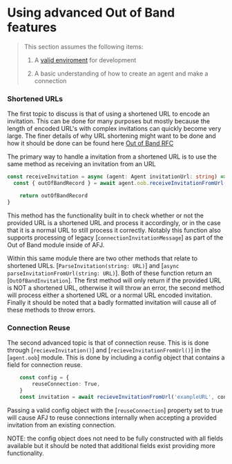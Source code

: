 # Using advanced Out of Band features

> This section assumes the following items:
>
> 1. A [valid enviroment](../getting-started/installation) for development
>
> 1. A basic understanding of how to create an agent and make a connection

### Shortened URLs

The first topic to discuss is that of using a shortened URL to encode an invitation. This can be done for many purposes but mostly because the length of encoded URL's with complex invitations can quickly become very large. 
The finer details of why URL shortening might want to be done and how it should be done can be found here [Out of Band RFC](https://github.com/hyperledger/aries-rfcs/tree/main/features/0434-outofband#url-shortening)

The primary way to handle a invitation from a shortened URL is to use the same method as receiving an invitation from an URL

```typescript showLineNumbers 
const receiveInvitation = async (agent: Agent invitationUrl: string) => {
  const { outOfBandRecord } = await agent.oob.receiveInvitationFromUrl(invitationUrl)

    return outOfBandRecord
}
```
This method has the functionality built in to check whether or not the provided URL is a shortened URL and process it accordingly, or in the case that it is a normal URL to still process it correctly. Notably this function also supports processing of legacy [`connectionInvitationMessage`] as part of the Out of Band module inside of AFJ.

Within this same module there are two other methods that relate to shortened URLs. [`ParseInvitation(string: URL)`] and [`async parseInvitationFromUrl(string: URL)`]. Both of these function return an [`OutOfBandInvitation`]. The first method will only return if the provided URL is NOT a shortened URL, otherwise it will throw an error, the second method will process either a shortened URL or a normal URL encoded invitation. Finally it should be noted that a badly formatted invitation will cause all of these methods to throw errors.

### Connection Reuse

The second advanced topic is that of connection reuse. This is is done through [`recieveInvitation()`] and [`recieveInvitationFromUrl()`] in the [`agent.oob`] module. This is done by including a config object that contains a field for connection reuse.
```typescript showLineNumbers
    const config = {
        reuseConnection: True,
    }
    const invitation = await recieveInvitationFromUrl('exampleURL', config)
```
Passing a valid config object with the [`reuseConnection`] property set to true will cause AFJ to reuse connections internally when accepting a provided invitation from an existing connection. 

NOTE: the config object does not need to be fully constructed with all fields available but it should be noted that additional fields exist providing more functionality.
